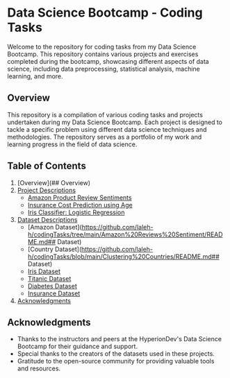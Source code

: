 # Data Science Bootcamp - Coding Tasks
Welcome to the repository for coding tasks from my Data Science Bootcamp. This repository contains various projects and exercises completed during the bootcamp, showcasing different aspects of data science, including data preprocessing, statistical analysis, machine learning, and more.


## Overview
This repository is a compilation of various coding tasks and projects undertaken during my Data Science Bootcamp. Each project is designed to tackle a specific problem using different data science techniques and methodologies. The repository serves as a portfolio of my work and learning progress in the field of data science.

## Table of Contents

1. [Overview](## Overview)
2. [Project Descriptions](#project-descriptions)
    - [Amazon Product Review Sentiments](#amazon-product-review-sentiments)
    - [Insurance Cost Prediction using Age](#insurance-cost-prediction-using-age)
    - [Iris Classifier: Logistic Regression](#iris-classifier-logistic-regression)
3. [Dataset Descriptions](#dataset-descriptions)
    - [Amazon Dataset](https://github.com/laleh-h/codingTasks/tree/main/Amazon%20Reviews%20Sentiment/README.md## Dataset)
    - [Country Dataset](https://github.com/laleh-h/codingTasks/blob/main/Clustering%20Countries/README.md## Dataset)
    - [Iris Dataset](#iris-dataset)
    - [Titanic Dataset](#iris-dataset)
    - [Diabetes Dataset](#iris-dataset)
    - [Insurance Dataset](#iris-dataset)
4. [Acknowledgments](#acknowledgments)


## Acknowledgments
- Thanks to the instructors and peers at the HyperionDev's Data Science Bootcamp for their guidance and support.
- Special thanks to the creators of the datasets used in these projects.
- Gratitude to the open-source community for providing valuable tools and resources.